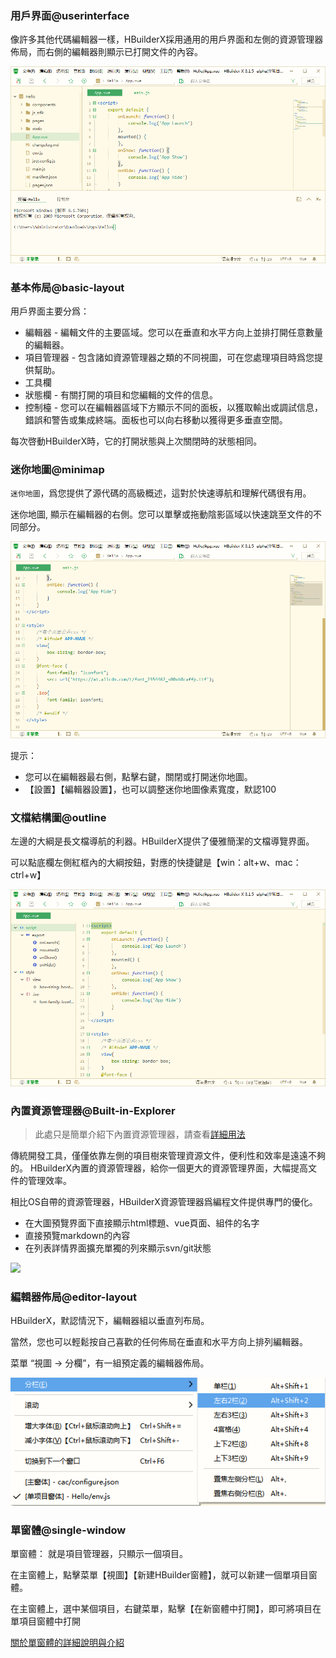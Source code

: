 ### 用戶界面@userinterface

像許多其他代碼編輯器一樣，HBuilderX採用通用的用戶界面和左側的資源管理器佈局，而右側的編輯器則顯示已打開文件的內容。 

<img src="/static/snapshots/tutorial/userinterface/HBuilderX.png" style="zoom:90%" />

### 基本佈局@basic-layout

用戶界面主要分爲：

* 編輯器 - 編輯文件的主要區域。您可以在垂直和水平方向上並排打開任意數量的編輯器。
* 項目管理器 - 包含諸如資源管理器之類的不同視圖，可在您處理項目時爲您提供幫助。
* 工具欄
* 狀態欄 - 有關打開的項目和您編輯的文件的信息。
* 控制檯 - 您可以在編輯器區域下方顯示不同的面板，以獲取輸出或調試信息，錯誤和警告或集成終端。面板也可以向右移動以獲得更多垂直空間。

每次啓動HBuilderX時，它的打開狀態與上次關閉時的狀態相同。

### 迷你地圖@minimap

`迷你地圖`，爲您提供了源代碼的高級概述，這對於快速導航和理解代碼很有用。

迷你地圖, 顯示在編輯器的右側。您可以單擊或拖動陰影區域以快速跳至文件的不同部分。

<img src="/static/snapshots/tutorial/userinterface/minimap.png" style="zoom:90%" />

提示：
- 您可以在編輯器最右側，點擊右鍵，關閉或打開迷你地圖。
- 【設置】【編輯器設置】，也可以調整迷你地圖像素寬度，默認100

### 文檔結構圖@outline

左邊的大綱是長文檔導航的利器。HBuilderX提供了優雅簡潔的文檔導覽界面。

可以點底欄左側紅框內的大綱按鈕，對應的快捷鍵是【win：alt+w、mac：ctrl+w】

<img src="/static/snapshots/tutorial/userinterface/outline.png" style="zoom:90%" />

### 內置資源管理器@Built-in-Explorer

> 此處只是簡單介紹下內置資源管理器，請查看[詳細用法](Tutorial/UserGuide/built-in-explorer)

傳統開發工具，僅僅依靠左側的項目樹來管理資源文件，便利性和效率是遠遠不夠的。
HBuilderX內置的資源管理器，給你一個更大的資源管理界面，大幅提高文件的管理效率。

相比OS自帶的資源管理器，HBuilderX資源管理器爲編程文件提供專門的優化。

- 在大圖預覽界面下直接顯示html標題、vue頁面、組件的名字
- 直接預覽markdown的內容
- 在列表詳情界面擴充單獨的列來顯示svn/git狀態

<img src="/static/snapshots/tutorial/explorer/explorer.gif" style="zoom:98%" />

### 編輯器佈局@editor-layout

HBuilderX，默認情況下，編輯器組以垂直列布局。

當然，您也可以輕鬆按自己喜歡的任何佈局在垂直和水平方向上排列編輯器。

菜單 “視圖 -> 分欄”，有一組預定義的編輯器佈局。

<img src="/static/snapshots/tutorial/userinterface/subfield.png" style="zoom:98%" />

### 單窗體@single-window

單窗體： 就是項目管理器，只顯示一個項目。

在主窗體上，點擊菜單【視圖】【新建HBuilder窗體】，就可以新建一個單項目窗體。

在主窗體上，選中某個項目，右鍵菜單，點擊【在新窗體中打開】，即可將項目在單項目窗體中打開

[關於單窗體的詳細說明與介紹](/Tutorial/UserGuide/multi-window)